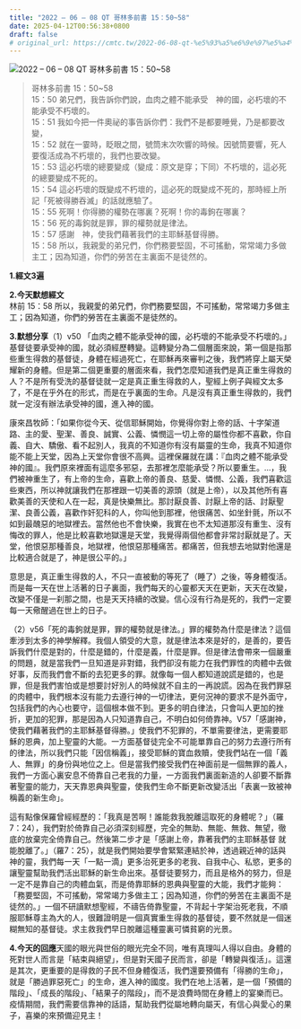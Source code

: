 ```yaml
---
title: "2022 – 06 – 08 QT 哥林多前書 15：50~58"
date: 2025-04-12T00:56:38+0800
draft: false
# original_url: https://cmtc.tw/2022-06-08-qt-%e5%93%a5%e6%9e%97%e5%a4%9a%e5%89%8d%e6%9b%b8-15%ef%bc%9a5058
---
```


![2022 – 06 – 08 QT 哥林多前書 15：50\~58](/images/qt.jpg  "2022 – 06 – 08 QT 哥林多前書 15：50\~58")

> 哥林多前書 15：50\~58  
> 15：50 弟兄們，我告訴你們說，血肉之體不能承受　神的國，必朽壞的不能承受不朽壞的。  
> 15：51 我如今把一件奧祕的事告訴你們：我們不是都要睡覺，乃是都要改變，  
> 15：52 就在一霎時，眨眼之間，號筒末次吹響的時候。因號筒要響，死人要復活成為不朽壞的，我們也要改變。  
> 15：53 這必朽壞的總要變成（變成：原文是穿；下同）不朽壞的，這必死的總要變成不死的。  
> 15：54 這必朽壞的既變成不朽壞的，這必死的既變成不死的，那時經上所記「死被得勝吞滅」的話就應驗了。  
> 15：55 死啊！你得勝的權勢在哪裏？死啊！你的毒鉤在哪裏？  
> 15：56 死的毒鉤就是罪，罪的權勢就是律法。  
> 15：57 感謝　神，使我們藉著我們的主耶穌基督得勝。  
> 15：58 所以，我親愛的弟兄們，你們務要堅固，不可搖動，常常竭力多做主工；因為知道，你們的勞苦在主裏面不是徒然的。

**1.經文3遍**

**2.今天默想經文**  
林前 15：58 所以，我親愛的弟兄們，你們務要堅固，不可搖動，常常竭力多做主工；因為知道，你們的勞苦在主裏面不是徒然的。

**3.默想分享**（1）v50 「血肉之體不能承受神的國，必朽壞的不能承受不朽壞的。」基督徒要承受神的國，就必須經歷轉變。這轉變分為二個層面來說，第一個是指那些重生得救的基督徒，身體在經過死亡，在耶穌再來審判之後，我們將穿上屬天榮耀新的身體。但是第二個更重要的層面來看，我們怎麼知道我們是真正重生得救的人？不是所有受洗的基督徒就一定是真正重生得救的人，聖經上例子與經文太多了，不是在乎外在的形式，而是在乎裏面的生命。凡是沒有真正重生得救的，我們就一定沒有辦法承受神的國，進入神的國。

康來昌牧師：「如果你從今天、從信耶穌開始，你覺得你對上帝的話、十字架道路、主的愛、聖潔、善良、誠實、公義、憐憫這一切上帝的屬性你都不喜歡，你自義、自大、驕傲、看不起別人，我真的不知道你有沒有屬靈的生命，我真不知道你能不能上天堂，因為上天堂你會很不高興。這裡保羅就在講：『血肉之體不能承受神的國』。我們原來裡面有這麼多邪惡，去那裡怎麼能承受？所以要重生。…，我們被神重生了，有上帝的生命，喜歡上帝的善良、慈愛、憐憫、公義，我們喜歡這些東西，所以神就讓我們在那裡跟一切美善的源頭（就是上帝），以及其他所有喜歡美善的天使和人在一起，真是快樂無比。那討厭良善、討厭上帝的話、討厭聖潔、良善公義，喜歡作奸犯科的人，你叫他到那裡，他很痛苦、如坐針氈，所以不如到最醜惡的地獄裡去。當然他也不會快樂，我實在也不太知道那沒有重生、沒有悔改的罪人，他是比較喜歡地獄還是天堂，我覺得兩個他都會非常討厭就是了。天堂，他恨惡那種善良，地獄裡，他恨惡那種痛苦。都痛苦，但我想去地獄對他還是比較適合就是了，神是很公平的。」

意思是，真正重生得救的人，不只一直被動的等死了（睡了）之後，等身體復活。而是每一天在世上活著的日子裏面，我們每天的心靈都天天在更新，天天在改變，改變不僅是一刹那之間，也是天天持續的改變。信心沒有行為是死的，我們一定要每一天儆醒過在世上的日子。

（2）v56「死的毒鉤就是罪，罪的權勢就是律法。」罪的權勢為什麼是律法？這個牽涉到太多的神學解釋。我個人領受的大意，就是律法本來是好的，是善的，要告訴我們什麼是對的，什麼是錯的，什麼是義，什麼是罪。但是律法會帶來一個嚴重的問題，就是當我們一旦知道是非對錯，我們卻沒有能力在我們罪性的肉體中去做好事，反而我們會不斷的去犯更多的罪。就像每一個人都知道說謊是錯的，也是罪，但是我們害怕或是想要討好別人的時候就不自主的一再說謊。因為在我們罪惡的肉體中，我們根本沒有能力去遵行神的一切律法，更何況神的要求不是外面守，包括我們的內心也要守，這個根本做不到。更多的明白律法，只會叫人更加的挫折，更加的犯罪，那是因為人只知道靠自己，不明白如何倚靠神。V57「感謝神，使我們藉著我們的主耶穌基督得勝。」使我們不犯罪的，不單需要律法，更需要耶穌的恩典，加上聖靈的大能。一方面基督徒完全不可能單靠自己的努力去遵行所有的律法，所以我們只能「因信稱義」，接受耶穌的寶血救贖，使我們站在一個「義人、無罪」的身份與地位之上。但是當我們接受我們在神面前是一個無罪的義人，我們一方面心裏安息不倚靠自己老我的力量，一方面我們裏面新造的人卻要不斷靠著聖靈的能力，天天靠恩典與聖靈，使我們生命不斷更新改變活出「表裏一致被神稱義的新生命」。

這有點像保羅曾經經歷的：「我真是苦啊！誰能救我脫離這取死的身體呢？」（羅7：24），我們對於倚靠自己必須深刻經歷，完全的無助、無能、無救、無望，徹底的放棄完全倚靠自己。然後第二步才是「感謝上帝，靠著我們的主耶穌基督 就能脫離了。」（羅7：25），就是我們開始要學會緊緊連結於神，透過親近神的話與神的靈，我們每一天「一點一滴」更多治死更多的老我、自我中心、私慾，更多的讓聖靈幫助我們活出耶穌的新生命出來。基督徒要努力，而且是格外的努力，但是一定不是靠自己的肉體血氣，而是倚靠耶穌的恩典與聖靈的大能，我們才能夠：「務要堅固，不可搖動，常常竭力多做主工；因為知道，你們的勞苦在主裏面不是徒然的。」一個不研讀默想聖經，不禱告倚靠聖靈，不背起十字架治死老我，不順服耶穌尊主為大的人，很難證明是一個真實重生得救的基督徒，要不然就是一個迷糊無知的基督徒。求主救我們早日脫離這種靈裏可憐貧窮的光景。

**4.今天的回應**天國的眼光與世俗的眼光完全不同，唯有真理叫人得以自由。身體的死對世人而言是「結束與絕望」，但是對天國子民而言，卻是「轉變與復活」。這還是其次，更重要的是得救的子民不但身體復活，我們還要預備有「得勝的生命」，就是「勝過罪惡死亡」的生命，進入神的國度。我們在地上活著，是一個「預備的階段」、「成長的階段」、「結果子的階段」，而不是浪費時間在身體上的宴樂而已。疫情期間，我們需要信靠神的話語，幫助我們從屬地轉向屬天，有信心與愛心的果子，喜樂的來預備迎見主！